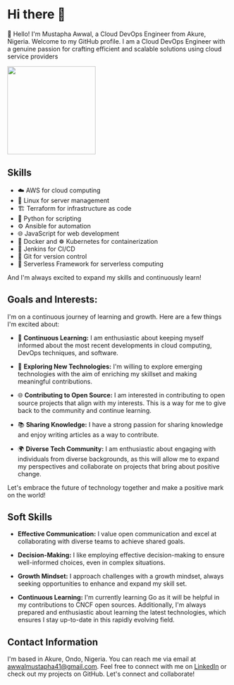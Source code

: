 # Hi there 👋

👋 Hello! I'm Mustapha Awwal, a Cloud DevOps Engineer from Akure, Nigeria. Welcome to my GitHub profile. I am a Cloud DevOps Engineer with a genuine passion for crafting efficient and scalable solutions using cloud service providers

<a href="https://github.com/anuraghazra/convoychat">
  <img height=200 align="center" src="https://github-readme-stats.vercel.app/api/top-langs?username=onlydole&layout=compact&langs_count=8&card_width=320&theme=transparent" />
</a>



## Skills

- ☁️ AWS for cloud computing
- 🐧 Linux for server management
- 🏗️ Terraform for infrastructure as code
- 🐍 Python for scripting
- ⚙️ Ansible for automation
- 🌐 JavaScript for web development
- 🐳 Docker and ☸️ Kubernetes for containerization
- 🚀 Jenkins for CI/CD
- 📜 Git for version control
- 🎈 Serverless Framework for serverless computing

And I'm always excited to expand my skills and continuously learn!


## Goals and Interests:

I'm on a continuous journey of learning and growth. Here are a few things I'm excited about:

- 🌱 **Continuous Learning:** I am enthusiastic about keeping myself informed about the most recent developments in cloud computing, DevOps techniques, and software.

- 🚀 **Exploring New Technologies:** I'm willing to explore emerging technologies with the aim of enriching my skillset and making meaningful contributions.

- 🌐 **Contributing to Open Source:** I am interested in contributing to open source projects that align with my interests. This is a way for me to give back to the community and continue learning.

- 📚 **Sharing Knowledge:** I have a strong passion for sharing knowledge and enjoy writing articles as a way to contribute.

- 🌍 **Diverse Tech Community:** I am enthusiastic about engaging with individuals from diverse backgrounds, as this will allow me to expand my perspectives and collaborate on projects that bring about positive change.



Let's embrace the future of technology together and make a positive mark on the world!


## Soft Skills

- **Effective Communication:** I value open communication and excel at collaborating with diverse teams to achieve shared goals.

- **Decision-Making:** I like employing effective decision-making to ensure well-informed choices, even in complex situations.

- **Growth Mindset:** I approach challenges with a growth mindset, always seeking opportunities to enhance and expand my skill set.

- **Continuous Learning:** I'm currently learning Go as it will be helpful in my contributions to CNCF open sources. Additionally, I'm always prepared and enthusiastic about learning the latest technologies, which ensures I stay up-to-date in this rapidly evolving field.

## Contact Information

I'm based in Akure, Ondo, Nigeria. You can reach me via email at awwalmustapha41@gmail.com. Feel free to connect with me on [LinkedIn](https://www.linkedin.com/in/mustapha-awwal-bb954a25a/) or check out my projects on GitHub. Let's connect and collaborate!



<!--
**MustaphaAwwal/MustaphaAwwal** is a ✨ _special_ ✨ repository because its `README.md` (this file) appears on your GitHub profile.

Here are some ideas to get you started:

- 🔭 I’m currently working on ...
- 🌱 I’m currently learning ...
- 👯 I’m looking to collaborate on ...
- 🤔 I’m looking for help with ...
- 💬 Ask me about ...
- 📫 How to reach me: ...
- 😄 Pronouns: ...
- ⚡ Fun fact: ...
-->


<!--
**MustaphaAwwal/MustaphaAwwal** is a ✨ _special_ ✨ repository because its `README.md` (this file) appears on your GitHub profile.

Here are some ideas to get you started:

- 🔭 I’m currently working on ...
- 🌱 I’m currently learning ...
- 👯 I’m looking to collaborate on ...
- 🤔 I’m looking for help with ...
- 💬 Ask me about ...
- 📫 How to reach me: ...
- 😄 Pronouns: ...
- ⚡ Fun fact: ...
-->
